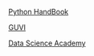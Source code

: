 [Python HandBook](https://jakevdp.github.io/PythonDataScienceHandbook/)

[GUVI](https://www.guvi.in/)

[Data Science Academy](https://www.datascienceacademy.com.br/pages/cursos-gratuitos-1)